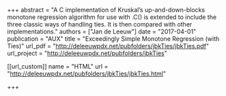 +++
abstract = "A C implementation of Kruskal’s up-and-down-blocks monotone regression algorithm for use with .C() is extended to include the three classic ways of handling ties. It is then compared with other implementations."
authors = ["Jan de Leeuw"]
date = "2017-04-01"
publication = "AUX"
title = "Exceedingly Simple Monotone Regression (with Ties)"
url_pdf = "http://deleeuwpdx.net/pubfolders/jbkTies/jbkTies.pdf"
url_project = "http://deleeuwpdx.net/pubfolders/jbkTies"


[[url_custom]]
name = "HTML"
url = "http://deleeuwpdx.net/pubfolders/jbkTies/jbkTies.html"

+++

